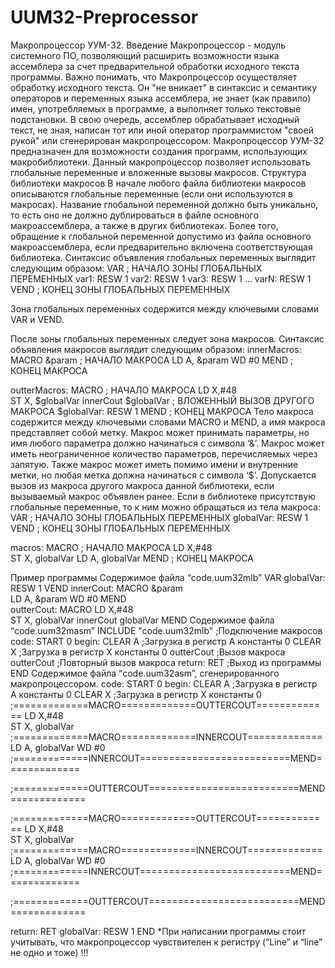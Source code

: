 # UUM32-Preprocessor
Макропроцессор УУМ-32.
Введение
Макропроцессор - модуль системного ПО, позволяющий расширить возможности языка ассемблера за счет предварительной обработки исходного текста программы.
Важно понимать, что Макропроцессор осуществляет обработку исходного текста. Он "не вникает" в синтаксис и семантику операторов и переменных языка ассемблера, не знает (как правило) имен, употребляемых в программе, а выполняет только текстовые подстановки. В свою очередь, ассемблер обрабатывает исходный текст, не зная, написан тот или иной оператор программистом "своей рукой" или сгенерирован макропроцессором.
Макропроцессор УУМ-32 предназначен для возможности создания программ, использующих макробиблиотеки. Данный макропроцессор позволяет использовать глобальные переменные и вложенные вызовы макросов.
Структура библиотеки макросов
В начале любого файла библиотеки макросов описываются глобальные переменные (если они используются в макросах). Название глобальной переменной должно быть уникально, то есть оно не должно дублироваться в файле основного макроассемблера, а также в других библиотеках. Более того, обращение к глобальной переменной допустимо из файла основного макроассемблера, если предварительно включена соответствующая библиотека.
Синтаксис объявления глобальных переменных выглядит следующим образом:
	VAR			; НАЧАЛО ЗОНЫ ГЛОБАЛЬНЫХ ПЕРЕМЕННЫХ
var1:	RESW	1
var2:	RESW	1
var3:	RESW	1
…
varN:	RESW	1
	VEND			; КОНЕЦ ЗОНЫ ГЛОБАЛЬНЫХ ПЕРЕМЕННЫХ

Зона глобальных переменных содержится между ключевыми словами VAR и VEND.


После зоны глобальных переменных следует зона макросов. 
Синтаксис объявления макросов выглядит следующим образом:
innerMacros:		MACRO	&param		; НАЧАЛО МАКРОСА
	LD	A, &param
	WD	#0
	MEND					; КОНЕЦ МАКРОСА

outterMacros:	MACRO			; НАЧАЛО МАКРОСА
	LD	X,#48	
	ST	X, $globalVar
	innerCout	$globalVar		; ВЛОЖЕННЫЙ ВЫЗОВ ДРУГОГО МАКРОСА
$globalVar:	 RESW		1
	MEND					; КОНЕЦ МАКРОСА
Тело макроса содержится между ключевыми словами MACRO и MEND, а имя макроса представляет собой метку. 
Макрос может принимать параметры, но имя любого параметра должно начинаться с символа ‘&’. Макрос может иметь неограниченное количество параметров, перечисляемых через запятую. 
Также макрос может иметь помимо имени и внутренние метки, но любая метка должна начинаться с символа ‘$’. 
Допускается вызов из макроса другого макроса данной библиотеки, если вызываемый макрос объявлен ранее.
Если в библиотеке присутствую глобальные переменные, то к ним можно обращаться из тела макроса:
VAR			; НАЧАЛО ЗОНЫ ГЛОБАЛЬНЫХ ПЕРЕМЕННЫХ
globalVar:	RESW	1
	VEND			; КОНЕЦ ЗОНЫ ГЛОБАЛЬНЫХ ПЕРЕМЕННЫХ

macros:	MACRO				; НАЧАЛО МАКРОСА
	LD	X,#48	
	ST	X, globalVar
	LD	A, globalVar
	MEND					; КОНЕЦ МАКРОСА

Пример программы
Содержимое файла “code.uum32mlb”
	VAR
globalVar:	RESW	1
	VEND
innerCout:	MACRO	&param	
	LD	A, &param
	WD	#0
	MEND		
outterCout:	MACRO
	LD	X,#48	
	ST	X, globalVar
	innerCout	globalVar
	MEND
Содержимое файла “code.uum32masm”
	INCLUDE	"code.uum32mlb"	;Подключение макросов
code:	START	0
begin:	CLEAR 	A		;Загрузка в регистр А константы 0
	CLEAR	X		;Загрузка в регистр X константы 0
	outterCout		;Вызов макроса
	outterCout		;Повторный вызов макроса
return:	RET		;Выход из программы
	END
Содержимое файла “code.uum32asm”, сгенерированного макропроцессором.
code:	START	0
begin:	CLEAR 	A	;Загрузка в регистр А константы 0
	CLEAR	X	;Загрузка в регистр X константы 0
;=============MACRO=============OUTTERCOUT=============
	LD	X,#48	
	ST	X, globalVar
;=============MACRO=============INNERCOUT=============
	LD	A, globalVar
	WD	#0
;=============INNERCOUT==========================MEND=============

;=============OUTTERCOUT==========================MEND=============

;=============MACRO=============OUTTERCOUT=============
	LD	X,#48	
	ST	X, globalVar
;=============MACRO=============INNERCOUT=============
	LD	A, globalVar
	WD	#0
;=============INNERCOUT==========================MEND=============

;=============OUTTERCOUT==========================MEND=============

return:	RET
globalVar:	RESW	1
	END
*При написании программы стоит учитывать, что макропроцессор чувствителен к регистру (“Line” и “line” не одно и тоже) !!!

